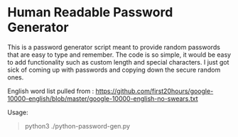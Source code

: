 # Human Readable Password Generator
This is a password generator script meant to provide random passwords that are easy to type and remember. 
The code is so simple, it would be easy to add functionality such as custom length and special characters. I just got sick of coming up with passwords and copying down the secure random ones.

English word list pulled from :
https://github.com/first20hours/google-10000-english/blob/master/google-10000-english-no-swears.txt


Usage:
> python3 ./python-password-gen.py